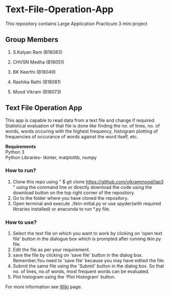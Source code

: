 # Text-File-Operation-App
This repository contains Large Application Practicum 3 mini project

## Group Members
1. S.Kalyan Ram (B18083)

2. CHVSN Medha (B18051)

3. BK Keerthi (B18049)

4. Rashika Rathi (B18081)

5. Mood Vikram (B18073)

## Text File Operation App
This app is capable to read data from a text file and change if required. Statistical evaluation of that file is done like finding the no. of lines, no. of words, words occuring with the highest frequency, histogram plotting of frequencies of occurance of words against the word itself, etc.

**Requirements**\
Python 3 \
Python Libraries- tkinter, matplotlib, numpy

### How to run?
1) Clone this repo using " $ git clone https://github.com/vikrammood/lap3  " using the command line or directly download the code using the download button on the top right corner of the repository.
2) Go to the folder where you have cloned the repository.
3) Open terminal and execute ./tkin-initial.py or use spyder(with required libraries installed) or anaconda to run *.py file.


### How to use?

1) Select the text file on which you want to work by clicking on 'open text file' button in the dialogue box which is prompted after running tkin.py file.
2) Edit the file as per your requirement.
3) save the file by clicking on 'save file' button in the dialog box. Remember,You need to 'save file' because you may have edited the file.
4) Submit the same file using the 'Submit' button in the dialog box. So that no. of lines, no.of words, most frequent words can be evaluated.
5) Plot histogram using the 'Plot Histogram' button.

For more information see [Wiki](https://github.com/keerthi62/Text-File-Operation-App/wiki) page.
 
